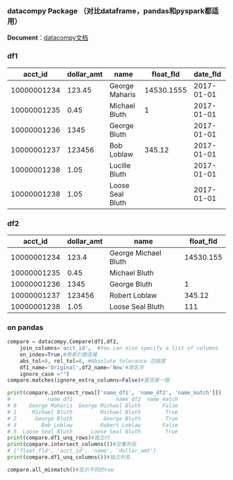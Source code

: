 ### datacompy Package （对比dataframe，pandas和pyspark都适用）

**Document**：[datacompy文档](https://capitalone.github.io/datacompy/index.html#)

### df1

| acct_id     | dollar_amt | name             | float_fld  | date_fld   |
| ----------- | ---------- | ---------------- | ---------- | :--------- |
| 10000001234 | 123.45     | George Maharis   | 14530.1555 | 2017-01-01 |
| 10000001235 | 0.45       | Michael Bluth    | 1          | 2017-01-01 |
| 10000001236 | 1345       | George Bluth     |            | 2017-01-01 |
| 10000001237 | 123456     | Bob Loblaw       | 345.12     | 2017-01-01 |
| 10000001238 | 1.05       | Lucille Bluth    |            | 2017-01-01 |
| 10000001238 | 1.05       | Loose Seal Bluth |            | 2017-01-01 |

### df2

| acct_id     | dollar_amt | name                 | float_fld |
| ----------- | ---------- | -------------------- | --------- |
| 10000001234 | 123.4      | George Michael Bluth | 14530.155 |
| 10000001235 | 0.45       | Michael Bluth        |           |
| 10000001236 | 1345       | George Bluth         | 1         |
| 10000001237 | 123456     | Robert Loblaw        | 345.12    |
| 10000001238 | 1.05       | Loose Seal Bluth     | 111       |

### on  pandas

```python
compare = datacompy.Compare(df1,df2,
    join_columns='acct_id',  #You can also specify a list of columns
    on_index=True,#用索引做连接
    abs_tol=0, rel_tol=0, #Absolute tolerance 包容度
    df1_name='Original',df2_name='New'#改名字
    ignore_case ="")
compare.matches(ignore_extra_columns=False)#是否是一致
```

```python
print(compare.intersect_rows[['name_df1', 'name_df2', 'name_match']])
#            name_df1              name_df2  name_match
# 0    George Maharis  George Michael Bluth       False
# 1     Michael Bluth         Michael Bluth        True
# 2      George Bluth          George Bluth        True
# 3        Bob Loblaw         Robert Loblaw       False
# 5  Loose Seal Bluth      Loose Seal Bluth        True
print(compare.df1_unq_rows)#独立行
print(compare.intersect_columns())#交集列名
# {'float_fld', 'acct_id', 'name', 'dollar_amt'}
print(compare.df1_unq_columns())#独立列名

compare.all_mismatch()#显示不同的row
```

